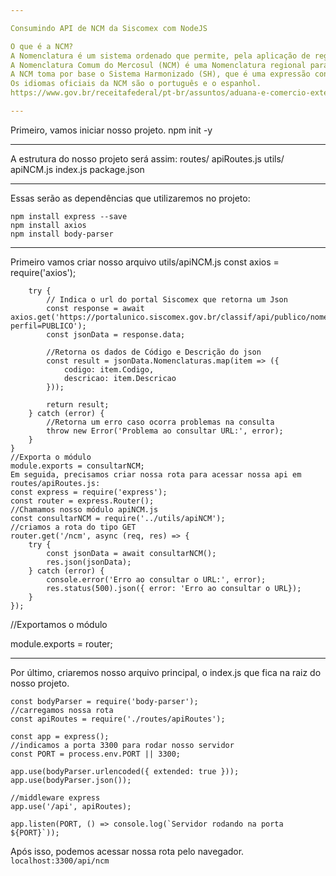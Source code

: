 ```yaml
---

Consumindo API de NCM da Siscomex com NodeJS

O que é a NCM?
A Nomenclatura é um sistema ordenado que permite, pela aplicação de regras e procedimentos próprios, determinar um único código numérico para uma dada mercadoria. Esse código, uma vez conhecido, passa a representar a própria mercadoria.
A Nomenclatura Comum do Mercosul (NCM) é uma Nomenclatura regional para categorização de mercadorias adotada pelo Brasil, Argentina, Paraguai e Uruguai desde 1995, sendo utilizada em todas as operações de comércio exterior dos países do Mercosul.
A NCM toma por base o Sistema Harmonizado (SH), que é uma expressão condensada de "Sistema Harmonizado de Designação e de Codificação de Mercadorias" mantido pela Organização Mundial das Alfândegas (OMA), que foi criado para melhorar e facilitar o comércio internacional e seu controle estatístico.
Os idiomas oficiais da NCM são o português e o espanhol.
https://www.gov.br/receitafederal/pt-br/assuntos/aduana-e-comercio-exterior/classificacao-fiscal-de-mercadorias/ncm

---
```


Primeiro, vamos iniciar nosso projeto.
npm init -y

---

A estrutura do nosso projeto será assim:
routes/
  apiRoutes.js
utils/
  apiNCM.js
index.js
package.json

---

Essas serão as dependências que utilizaremos no projeto:
```
npm install express --save
npm install axios
npm install body-parser
```
---

Primeiro vamos criar nosso arquivo utils/apiNCM.js
const axios = require('axios');

```async function consultarNCM() {
    try {
        // Indica o url do portal Siscomex que retorna um Json
        const response = await axios.get('https://portalunico.siscomex.gov.br/classif/api/publico/nomenclatura/download/json?perfil=PUBLICO');
        const jsonData = response.data;

        //Retorna os dados de Código e Descrição do json
        const result = jsonData.Nomenclaturas.map(item => ({
            codigo: item.Codigo,
            descricao: item.Descricao
        }));

        return result;
    } catch (error) {
        //Retorna um erro caso ocorra problemas na consulta
        throw new Error('Problema ao consultar URL:', error);
    }
}
//Exporta o módulo
module.exports = consultarNCM;
Em seguida, precisamos criar nossa rota para acessar nossa api em routes/apiRoutes.js:
const express = require('express');
const router = express.Router();
//Chamamos nosso módulo apiNCM.js
const consultarNCM = require('../utils/apiNCM');
//criamos a rota do tipo GET
router.get('/ncm', async (req, res) => {
    try {
        const jsonData = await consultarNCM();
        res.json(jsonData);
    } catch (error) {
        console.error('Erro ao consultar o URL:', error);
        res.status(500).json({ error: 'Erro ao consultar o URL});
    }
});
```
//Exportamos o módulo 

module.exports = router;

---

Por último, criaremos nosso arquivo principal, o index.js que fica na raiz do nosso projeto.

```const express = require('express');
const bodyParser = require('body-parser');
//carregamos nossa rota
const apiRoutes = require('./routes/apiRoutes');

const app = express();
//indicamos a porta 3300 para rodar nosso servidor
const PORT = process.env.PORT || 3300;

app.use(bodyParser.urlencoded({ extended: true }));
app.use(bodyParser.json());

//middleware express
app.use('/api', apiRoutes);

app.listen(PORT, () => console.log(`Servidor rodando na porta ${PORT}`));

```

Após isso, podemos acessar nossa rota pelo navegador. ```localhost:3300/api/ncm```

